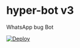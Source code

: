 # hyper-bot v3

WhatsApp bug Bot

[![Deploy](https://www.herokucdn.com/deploy/button.svg)](https://heroku.com/deploy?template=https://github.com/HYPER-MOD/bug-bot)
